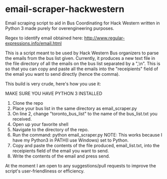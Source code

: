 # email-scraper-hackwestern
Email scraping script to aid in Bus Coordinating for Hack Western written in Python 3 made purely for overengineering purposes.

Regex to identify email obtained here: http://www.regular-expressions.info/email.html

This is a script meant to be used by Hack Western Bus organizers to parse the emails from the bus list given.
Currently, it produces a new text file in the file directory of all the emails on the bus list separated by a ",\n". This is 
so that you can copy and paste all the emails into the "receipients" field of the email you want to send directly (hence the comma). 

This build is very crude, here's how you use it:

MAKE SURE YOU HAVE PYTHON 3 INSTALLED

1. Clone the repo
2. Place your bus list in the same directory as email_scraper.py
3. On line 2, change "toronto_bus_list" to the name of the bus_list.txt you received. 
4. Open up your favorite shell
5. Navigate to the directory of the repo.
6. Run the command: python email_scraper.py
NOTE: This works because I have my Python3 in PATH(I use Windows) set to Python. 
7. Copy and paste the contents of the file produced, email_list.txt, into the receipients field of the email you want to send.
8. Write the contents of the email and press send.

At the moment I am open to any suggestions/pull requests to improve the script's user-friendliness or efficiency. 
